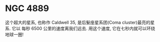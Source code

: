 # NGC 4889

这个超大的星系, 也称作 Caldwell 35, 是后髮座星系团(Coma cluster)最亮的星系. 它以
每秒 6500 公里的速度离我们远去. 用这个速度, 它在七秒内就可以环绕地球一圈!
